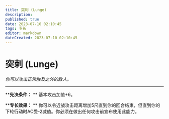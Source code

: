 ```yaml
---
title: 突刺 (Lunge)
description: 
published: true
date: 2023-07-10 02:10:45
tags: 专长
editor: markdown
dateCreated: 2023-07-10 02:10:45
---
```


# 突刺 (Lunge)

_你可以攻击正常触及之外的敌人。_

* * *

****先决条件：** ** 基本攻击加值+6。

****专长效果：** ** 你可以令近战攻击距离增加5尺直到你的回合结束，但直到你的下轮行动时AC受-2减值。你必须在做出任何攻击前宣布使用此能力。

